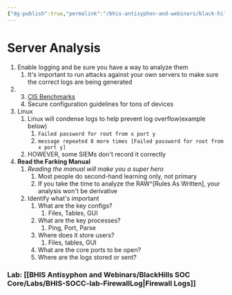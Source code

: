 ```yaml
---
{"dg-publish":true,"permalink":"/bhis-antisyphon-and-webinars/black-hills-soc-core/topics/socc-04-server-log-analysis/"}
---
```


# Server Analysis
1. Enable logging and be sure you have a way to analyze them
	1. It's important to run attacks against your own servers to make sure the correct logs are being generated
2. 3. [CIS Benchmarks](https://www.cisecurity.org/cis-benchmarks)
	1. Secure configuration guidelines for tons of devices
3. Linux
	1. Linux will condense logs to help prevent log overflow(example below)
		1. `Failed password for root from x port y`
		2. `message repeated 8 more times [Failed password for root from x port y]`
	2. HOWEVER, some SIEMs don't record it correctly
4. **Read the Farking Manual**
	1. *Reading the manual will make you a super hero*
		1. Most people do second-hand learning only, not primary
		2. If you take the time to analyze the RAW^[Rules As Written], your analysis won't be derivative
	2. Identify what's important
		1. What are the key configs?
			1. Files, Tables, GUI
		2. What are the key processes?
			1. Ping, Port, Parse
		3. Where does it store users?
			1. Files, tables, GUI
		4. What are the core ports to be open?
		5. Where are the logs stored or sent?


### Lab: [[BHIS Antisyphon and Webinars/BlackHills SOC Core/Labs/BHIS-SOCC-lab-FirewallLog\|Firewall Logs]]
